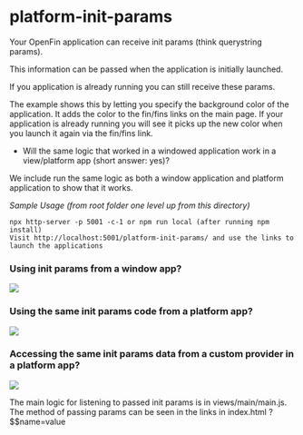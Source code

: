 
# platform-init-params

Your OpenFin application can receive init params (think querystring params). 

This information can be passed when the application is initially launched.

If you application is already running you can still receive these params.

The example shows this by letting you specify the background color of the application. It adds the color to the fin/fins links on the main page. If your application is already running you will see it picks up the new color when you launch it again via the fin/fins link.

* Will the same logic that worked in a windowed application work in a view/platform app (short answer: yes)? 

We include run the same logic as both a window application and platform application to show that it works.

_Sample Usage (from root folder one level up from this directory)_

```
npx http-server -p 5001 -c-1 or npm run local (after running npm install)
Visit http://localhost:5001/platform-init-params/ and use the links to launch the applications
```


### Using init params from a window app? 
![](1-window-init-params.gif)

### Using the same init params code from a platform app? 
![](2-platform-init-params.gif)

### Accessing the same init params data from a custom provider in a platform app? 
![](3-platform-provider-init-params.gif)

The main logic for listening to passed init params is in views/main/main.js. The method of passing params can be seen in the links in index.html ?$$name=value